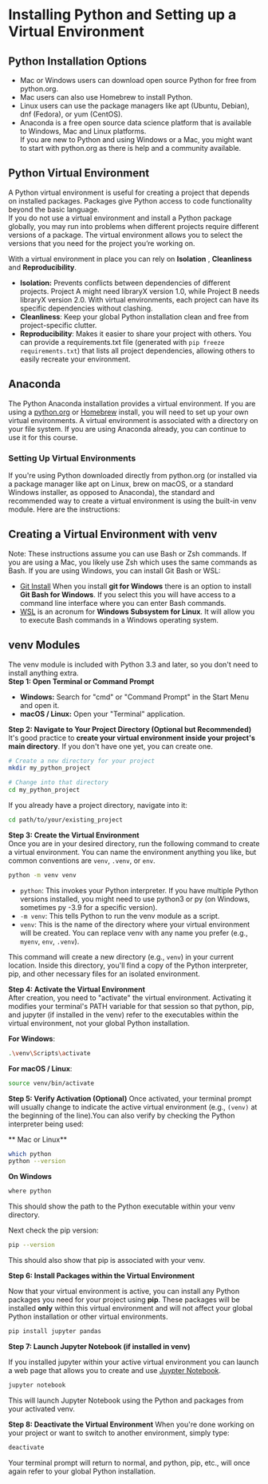 # Installing Python and Setting up a Virtual Environment

## Python Installation Options

- Mac or Windows users can download open source Python for free from
python.org.  
- Mac users can also use Homebrew to install Python.  
- Linux users can use the package managers like apt (Ubuntu, Debian), dnf
(Fedora), or yum (CentOS).  
- Anaconda is a free open source data science platform that is available to
Windows, Mac and Linux platforms.  
If you are new to Python and using Windows or a Mac, you might want to start with
python.org as there is help and a community available.

## Python Virtual Environment

A Python virtual environment is useful for creating a project that depends on installed packages. Packages give Python access to code functionality beyond the basic language.  
If you do not use a virtual environment and install a Python package globally, you may run into problems when different projects require different versions of a package. The virtual environment allows you to select the versions that you need for the project you’re working on.  

With a virtual environment in place you can rely on **Isolation** , **Cleanliness** and **Reproducibility**.  
- **Isolation:** Prevents conflicts between dependencies of different projects. Project A might need libraryX version 1.0, while Project B needs libraryX version
2.0. With virtual environments, each project can have its specific dependencies
without clashing.
- **Cleanliness**: Keep your global Python installation clean and free from
project-specific clutter.
- **Reproducibility**: Makes it easier to share your project with others. You can provide a requirements.txt file (generated with `pip freeze requirements.txt`) that lists all project dependencies, allowing others to
easily recreate your environment.

## Anaconda

The Python Anaconda installation provides a virtual environment. If you are using a
[python.org](https://www.python.org/) or [Homebrew](https://docs.brew.sh/Homebrew-and-Python) install, you will need to set up your own virtual environments.
A virtual environment is associated with a directory on your file system.
If you are using Anaconda already, you can continue to use it for this course.

### Setting Up Virtual Environments

If you're using Python downloaded directly from python.org (or installed via a
package manager like apt on Linux, brew on macOS, or a standard Windows installer,
as opposed to Anaconda), the standard and recommended way to create a virtual
environment is using the built-in venv module.
Here are the instructions:

## Creating a Virtual Environment with venv

Note: These instructions assume you can use Bash or Zsh commands. If you are using a Mac, you likely use Zsh which uses the same commands as Bash. If you are using Windows, you can install Git Bash or WSL:
- [Git Install](https://git-scm.com/downloads)  When you install **git for Windows** there is an option to install **Git Bash for Windows**. If you select this you will have access to a command line interface where you can enter Bash commands.
- [WSL](https://learn.microsoft.com/en-us/windows/wsl/install) is an acronum for  **Windows Subsystem for Linux**.  It will allow you to execute Bash commands in a Windows operating system.

## venv Modules

The venv module is included with Python 3.3 and later, so you don't need to install
anything extra.  
**Step 1: Open Terminal or Command Prompt**  
- **Windows:** Search for "cmd" or "Command Prompt" in the Start Menu and open it.  
- **macOS / Linux:** Open your "Terminal" application.  

**Step 2: Navigate to Your Project Directory (Optional but Recommended)**  
It's good practice to **create your virtual environment inside your project's main
directory**. If you don't have one yet, you can create one.  

```bash
# Create a new directory for your project
mkdir my_python_project 

# Change into that directory 
cd my_python_project
```

If you already have a project directory, navigate into it:  

```bash
cd path/to/your/existing_project
```

**Step 3: Create the Virtual Environment**  
Once you are in your desired directory, run the following command to create a virtual environment. You can name the environment anything you like, but common
conventions are `venv`, `.venv`, or `env`.  

```bash
python -m venv venv
```

- `python`: This invokes your Python interpreter. If you have multiple Python
versions installed, you might need to use python3 or py (on Windows,
sometimes py -3.9 for a specific version).
- `-m venv`: This tells Python to run the venv module as a script.   
- `venv`: This is the name of the directory where your virtual environment will be
created. You can replace venv with any name you prefer (e.g., `myenv`, `env`,
`.venv`). 

This command will create a new directory (e.g., `venv`) in your current location. Inside this directory, you'll find a copy of the Python interpreter, pip, and other necessary files for an isolated environment.  

**Step 4: Activate the Virtual Environment**  
After creation, you need to "activate" the virtual environment. Activating it modifies your terminal's PATH variable for that session so that python, pip, and jupyter (if installed in the venv) refer to the executables within the virtual environment, not your global Python installation.  

**For Windows**:
```bash
.\venv\Scripts\activate
```

**For macOS / Linux**:
```bash
source venv/bin/activate
```

**Step 5: Verify Activation (Optional)**
Once activated, your terminal prompt will usually change to indicate the active virtual environment (e.g., `(venv)` at the beginning of the line).You can also verify by checking the Python interpreter being used:  

** Mac or Linux**
 ```bash
which python
python --version  
```  

**On Windows**
```bash
where python
```
This should show the path to the Python executable within your venv directory.  

Next check the pip version:

```bash
pip --version
```  

This should also show that pip is associated with your venv.  

**Step 6: Install Packages within the Virtual Environment**  

Now that your virtual environment is active, you can install any Python packages you need for your project using **pip**. These packages will be installed **only** within this virtual environment and will not affect your global Python installation or other virtual environments.  

```bash
pip install jupyter pandas
```

**Step 7: Launch Jupyter Notebook (if installed in venv)**  

If you installed jupyter within your active virtual environment you can launch a web page that allows you to create and use [Juypter Notebook](https://docs.jupyter.org/en/latest/). 

```bash
jupyter notebook
```

This will launch Jupyter Notebook using the Python and packages from your activated
venv.  

**Step 8: Deactivate the Virtual Environment**
When you're done working on your project or want to switch to another environment,
simply type:

```bash
deactivate
```

Your terminal prompt will return to normal, and python, pip, etc., will once again refer to your global Python installation.


